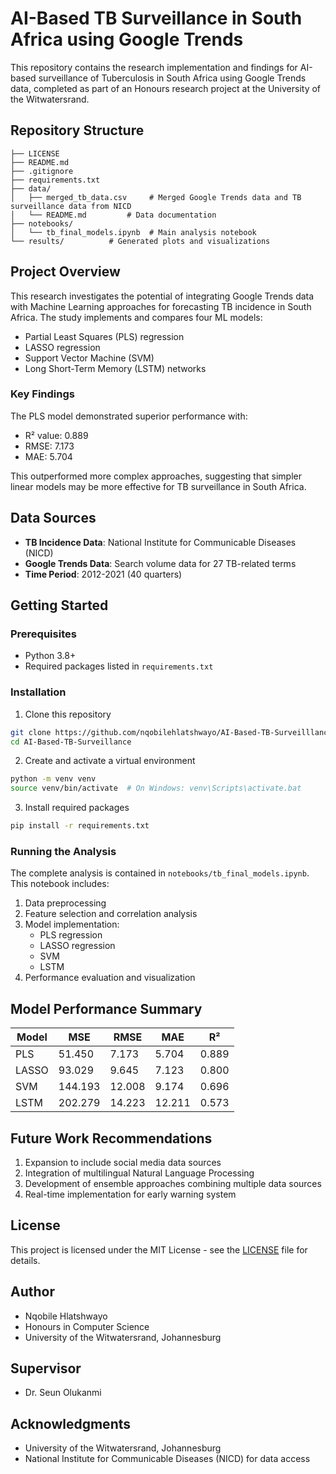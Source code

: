 # AI-Based TB Surveillance in South Africa using Google Trends

This repository contains the research implementation and findings for AI-based surveillance of Tuberculosis in South Africa using Google Trends data, completed as part of an Honours research project at the University of the Witwatersrand.

## Repository Structure

```
├── LICENSE
├── README.md
├── .gitignore
├── requirements.txt
├── data/
│   ├── merged_tb_data.csv     # Merged Google Trends data and TB surveillance data from NICD
│   └── README.md         # Data documentation
├── notebooks/
│   └── tb_final_models.ipynb  # Main analysis notebook
└── results/          # Generated plots and visualizations
```

## Project Overview

This research investigates the potential of integrating Google Trends data with Machine Learning approaches for forecasting TB incidence in South Africa. The study implements and compares four ML models:

- Partial Least Squares (PLS) regression
- LASSO regression
- Support Vector Machine (SVM)
- Long Short-Term Memory (LSTM) networks

### Key Findings

The PLS model demonstrated superior performance with:
- R² value: 0.889
- RMSE: 7.173
- MAE: 5.704

This outperformed more complex approaches, suggesting that simpler linear models may be more effective for TB surveillance in South Africa.

## Data Sources

- **TB Incidence Data**: National Institute for Communicable Diseases (NICD)
- **Google Trends Data**: Search volume data for 27 TB-related terms
- **Time Period**: 2012-2021 (40 quarters)

## Getting Started

### Prerequisites
- Python 3.8+
- Required packages listed in `requirements.txt`

### Installation
1. Clone this repository
```bash
git clone https://github.com/nqobilehlatshwayo/AI-Based-TB-Surveilllance.git
cd AI-Based-TB-Surveillance
```

2. Create and activate a virtual environment
```bash
python -m venv venv
source venv/bin/activate  # On Windows: venv\Scripts\activate.bat
```

3. Install required packages
```bash
pip install -r requirements.txt
```

### Running the Analysis

The complete analysis is contained in `notebooks/tb_final_models.ipynb`. This notebook includes:
1. Data preprocessing
2. Feature selection and correlation analysis
3. Model implementation:
   - PLS regression
   - LASSO regression
   - SVM
   - LSTM
4. Performance evaluation and visualization

## Model Performance Summary
| Model | MSE | RMSE | MAE | R² |
|-------|-----|------|-----|-----|
| PLS | 51.450 | 7.173 | 5.704 | 0.889 |
| LASSO | 93.029 | 9.645 | 7.123 | 0.800 |
| SVM | 144.193 | 12.008 | 9.174 | 0.696 |
| LSTM | 202.279 | 14.223 | 12.211 | 0.573 |

## Future Work Recommendations

1. Expansion to include social media data sources
2. Integration of multilingual Natural Language Processing
3. Development of ensemble approaches combining multiple data sources
4. Real-time implementation for early warning system

## License
This project is licensed under the MIT License - see the [LICENSE](LICENSE) file for details.

## Author
- Nqobile Hlatshwayo
- Honours in Computer Science
- University of the Witwatersrand, Johannesburg

## Supervisor
- Dr. Seun Olukanmi

## Acknowledgments
- University of the Witwatersrand, Johannesburg
- National Institute for Communicable Diseases (NICD) for data access
